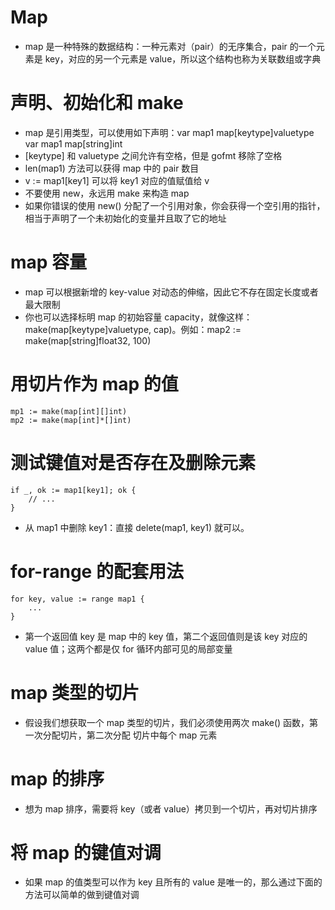 # Map
* map 是一种特殊的数据结构：一种元素对（pair）的无序集合，pair 的一个元素是 key，对应的另一个元素是 value，所以这个结构也称为关联数组或字典

# 声明、初始化和 make
* map 是引用类型，可以使用如下声明：var map1 map[keytype]valuetype  var map1 map[string]int
* [keytype] 和 valuetype 之间允许有空格，但是 gofmt 移除了空格
* len(map1) 方法可以获得 map 中的 pair 数目
* v := map1[key1] 可以将 key1 对应的值赋值给 v
* 不要使用 new，永远用 make 来构造 map
* 如果你错误的使用 new() 分配了一个引用对象，你会获得一个空引用的指针，相当于声明了一个未初始化的变量并且取了它的地址

# map 容量
* map 可以根据新增的 key-value 对动态的伸缩，因此它不存在固定长度或者最大限制
* 你也可以选择标明 map 的初始容量 capacity，就像这样：make(map[keytype]valuetype, cap)。例如：map2 := make(map[string]float32, 100)

# 用切片作为 map 的值
```
mp1 := make(map[int][]int)
mp2 := make(map[int]*[]int)
```

# 测试键值对是否存在及删除元素
```
if _, ok := map1[key1]; ok {
	// ...
}
```
* 从 map1 中删除 key1：直接 delete(map1, key1) 就可以。

# for-range 的配套用法
```
for key, value := range map1 {
	...
}
```
* 第一个返回值 key 是 map 中的 key 值，第二个返回值则是该 key 对应的 value 值；这两个都是仅 for 循环内部可见的局部变量

# map 类型的切片
* 假设我们想获取一个 map 类型的切片，我们必须使用两次 make() 函数，第一次分配切片，第二次分配 切片中每个 map 元素

# map 的排序
* 想为 map 排序，需要将 key（或者 value）拷贝到一个切片，再对切片排序

# 将 map 的键值对调
* 如果 map 的值类型可以作为 key 且所有的 value 是唯一的，那么通过下面的方法可以简单的做到键值对调
